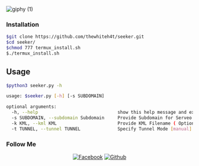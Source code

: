 ![giphy (1)](https://user-images.githubusercontent.com/76752507/103382929-1563e300-4b1b-11eb-9ab4-02403e2113a0.gif)


### Installation 

```bash
$git clone https://github.com/thewhiteh4t/seeker.git
$cd seeker/
$chmod 777 termux_install.sh
$./termux_install.sh
```

## Usage

```bash
$python3 seeker.py -h

usage: $seeker.py [-h] [-s SUBDOMAIN]

optional arguments:
  -h, --help                              show this help message and exit
  -s SUBDOMAIN, --subdomain Subdomain 	  Provide Subdomain for Serveo URL ( Optional )
  -k KML, --kml KML                       Provide KML Filename ( Optional )
  -t TUNNEL, --tunnel TUNNEL              Specify Tunnel Mode [manual]
```
### Follow Me
<p align="center">
<a href="https://fb.com/100270428688672"><img title="Facebook" src="https://img.shields.io/badge/Facebook-NoobZ-red?style=for-the-badge&logo=facebook"></a>
<a href="https://github.com/noobzcoder"><img title="Github" src="https://img.shields.io/badge/Github-noobz--coder-blue?style=for-the-badge&logo=github"></a>
